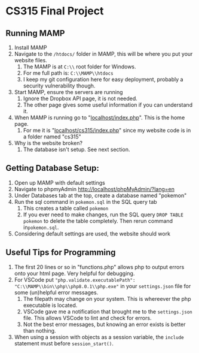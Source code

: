 # CS315 Final Project

## Running MAMP

1. Install MAMP
2. Navigate to the `/htdocs/` folder in MAMP, this will be where you put your website files.
    1. The MAMP is at `C:\\` root folder for Windows.
    2. For me full path is: `C:\\MAMP\\htdocs`
    3. I keep my git configuration here for easy deployment, probably a security vulnerability though.
3. Start MAMP, ensure the servers are running
    1. Ignore the Dropbox API page, it is not needed.
    2. The other page gives some useful information if you can understand it.
4. When MAMP is running go to "[localhost/index.php](localhost/index.php)". This is the home page.
    1. For me it is "[localhost/cs315/index.php](localhost/cs315/index.php)" since my website code is in a folder named "cs315"
5. Why is the website broken? 
    1. The database isn't setup. See next section.

## Getting Database Setup:

1. Open up MAMP with default settings
2. Navigate to phpmyAdmin [http://localhost/phpMyAdmin/?lang=en](http://localhost/phpMyAdmin/?lang=en)
3. Under Databases tab at the top, create a database named "pokemon"
4. Run the sql command in `pokemon.sql` in the SQL query tab
    1. This creates a table called `pokemon`
    2. If you ever need to make changes, run the SQL query `DROP TABLE pokemon` to delete the table completely. Then rerun command in`pokemon.sql`.
5. Considering default settings are used, the website should work

## Useful Tips for Programming
1. The first 20 lines or so in "functions.php" allows php to output errors onto your html page. Very helpful for debugging.
2. For VSCode put `"php.validate.executablePath": "C:\\MAMP\\bin\\php\\php8.0.1\\php.exe"` in your `settings.json` file for some (un)helpful error messages.
    1. The filepath may change on your system. This is whereever the php executable is located.
    2. VSCode gave me a notification that brought me to the `settings.json` file. This allows VSCode to lint and check for errors.
    3. Not the best error messages, but knowing an error exists is better than nothing.
3. When using a session with objects as a session variable, the `include` statement must before `session_start()`.